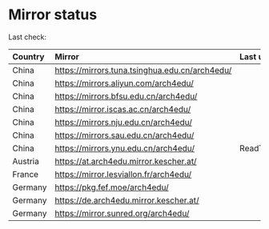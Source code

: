 <script src="./time.js"></script>
# Mirror status
Last check: <script type="text/javascript">localize(1684686092.3754618);</script>

|Country|Mirror|Last update|
|:------|:-----|:----------|
|China|https://mirrors.tuna.tsinghua.edu.cn/arch4edu/|<script type="text/javascript">localize(1684650561);</script>|
|China|https://mirrors.aliyun.com/arch4edu/|<script type="text/javascript">localize(1684564106);</script>|
|China|https://mirrors.bfsu.edu.cn/arch4edu/|<script type="text/javascript">localize(1684650561);</script>|
|China|https://mirror.iscas.ac.cn/arch4edu/|<script type="text/javascript">localize(1684650561);</script>|
|China|https://mirrors.nju.edu.cn/arch4edu/|<script type="text/javascript">localize(1684564106);</script>|
|China|https://mirrors.sau.edu.cn/arch4edu/|<script type="text/javascript">localize(1673850842);</script>|
|China|https://mirrors.ynu.edu.cn/arch4edu/|ReadTimeout|
|Austria|https://at.arch4edu.mirror.kescher.at/|<script type="text/javascript">localize(1684650561);</script>|
|France|https://mirror.lesviallon.fr/arch4edu/|<script type="text/javascript">localize(1684650561);</script>|
|Germany|https://pkg.fef.moe/arch4edu/|<script type="text/javascript">localize(1684650561);</script>|
|Germany|https://de.arch4edu.mirror.kescher.at/|<script type="text/javascript">localize(1684650561);</script>|
|Germany|https://mirror.sunred.org/arch4edu/|<script type="text/javascript">localize(1684650561);</script>|

<script src="./tablefilter/tablefilter.js"></script>
<script src="./table.js"></script>